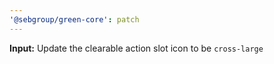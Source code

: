```yaml
---
'@sebgroup/green-core': patch
---
```


**Input:** Update the clearable action slot icon to be `cross-large`
